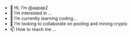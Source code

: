 - 👋 Hi, I’m @aapap2
- 👀 I’m interested in ...
- 🌱 I’m currently learning coding...
- 💞️ I’m looking to collaborate on pooling and mining crypto
- 📫 How to reach me ...

<!---
aapap2/aapap2 is a ✨ special ✨ repository because its `README.md` (this file) appears on your GitHub profile.
You can click the Preview link to take a look at your changes.
--->

